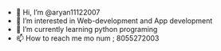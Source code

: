 - 👋 Hi, I’m @aryan11122007
- 👀 I’m interested in Web-development and App development
- 🌱 I’m currently learning python programing 
- 📫 How to reach me mo num ; 8055272003

<!---
aryan11122007/aryan11122007 is a ✨ special ✨ repository because its `README.md` (this file) appears on your GitHub profile.
You can click the Preview link to take a look at your changes.
--->
